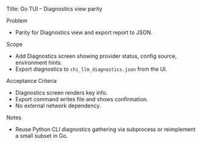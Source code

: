 Title: Go TUI – Diagnostics view parity

Problem
- Parity for Diagnostics view and export report to JSON.

Scope
- Add Diagnostics screen showing provider status, config source, environment hints.
- Export diagnostics to `chi_llm_diagnostics.json` from the UI.

Acceptance Criteria
- Diagnostics screen renders key info.
- Export command writes file and shows confirmation.
- No external network dependency.

Notes
- Reuse Python CLI diagnostics gathering via subprocess or reimplement a small subset in Go.

